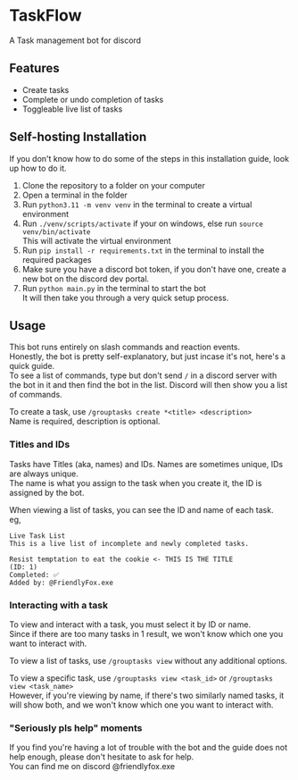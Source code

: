 # TaskFlow
A Task management bot for discord

## Features
- Create tasks
- Complete or undo completion of tasks
- Toggleable live list of tasks

## Self-hosting Installation
If you don't know how to do some of the steps in this installation guide, look up how to do it.

1. Clone the repository to a folder on your computer
2. Open a terminal in the folder
3. Run `python3.11 -m venv venv` in the terminal to create a virtual environment
4. Run `./venv/scripts/activate` if your on windows, else run `source venv/bin/activate`<br>
This will activate the virtual environment
5. Run `pip install -r requirements.txt` in the terminal to install the required packages
6. Make sure you have a discord bot token, if you don't have one, create a new bot on the discord dev portal.
7. Run `python main.py` in the terminal to start the bot<br>
It will then take you through a very quick setup process.

## Usage
This bot runs entirely on slash commands and reaction events.<br>
Honestly, the bot is pretty self-explanatory, but just incase it's not, here's a quick guide.<br>
To see a list of commands, type but don't send `/` in a discord server with the bot
in it and then find the bot in the list. Discord will then show you a list of commands.

To create a task, use `/grouptasks create *<title> <description>`<br>
Name is required, description is optional.

### Titles and IDs
Tasks have Titles (aka, names) and IDs. Names are sometimes unique, IDs are always unique.<br>
The name is what you assign to the task when you create it, the ID is assigned by the bot.<br>

When viewing a list of tasks, you can see the ID and name of each task.<br>
eg,
```
Live Task List
This is a live list of incomplete and newly completed tasks.

Resist temptation to eat the cookie <- THIS IS THE TITLE
(ID: 1)
Completed: ✅
Added by: @FriendlyFox.exe
```

### Interacting with a task
To view and interact with a task, you must select it by ID or name.<br>
Since if there are too many tasks in 1 result, we won't know which one you want to interact with.

To view a list of tasks, use `/grouptasks view` without any additional options.<br>

To view a specific task, use `/grouptasks view <task_id>` or `/grouptasks view <task_name>`<br>
However, if you're viewing by name, if there's two similarly named tasks, it will show both,
and we won't know which one you want to interact with.

### "Seriously pls help" moments
If you find you're having a lot of trouble with the bot and the guide does not help enough, please don't hesitate to ask for help.<br>
You can find me on discord @friendlyfox.exe
